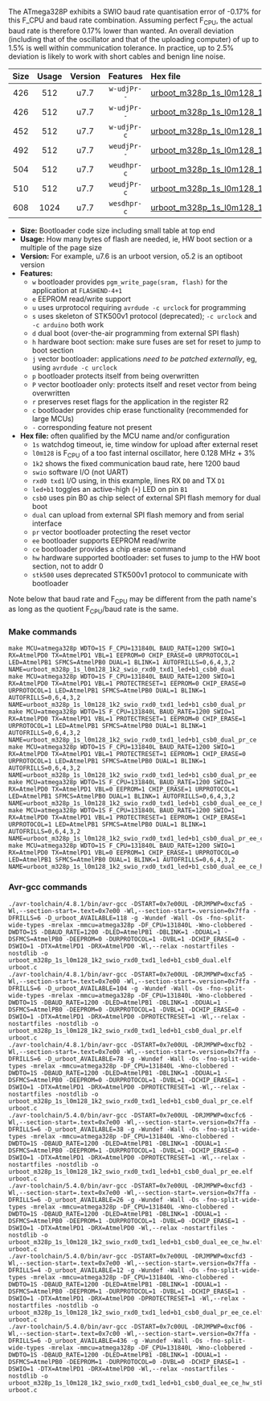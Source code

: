 The ATmega328P exhibits a SWIO baud rate quantisation error of -0.17% for this F_CPU and baud rate combination. Assuming perfect F<sub>CPU</sub>, the actual baud rate is therefore 0.17% lower than wanted. An overall deviation (including that of the oscillator and that of the uploading computer) of up to 1.5% is well within communication tolerance. In practice, up to 2.5% deviation is likely to work with short cables and benign line noise.

|Size|Usage|Version|Features|Hex file|
|:-:|:-:|:-:|:-:|:--|
|426|512|u7.7|`w-udjPr--`|[urboot_m328p_1s_l0m128_1k2_swio_rxd0_txd1_led+b1_csb0_dual.hex](https://raw.githubusercontent.com/stefanrueger/urboot.hex/main/boards/moteino/atmega328p/watchdog_1_s/internal_oscillator%2B3%25/%2B0m128000_hz/%2B%2B%2B1k2_baud/uart0_rxd0_txd1/led%2Bb1_csb0_dual/urboot_m328p_1s_l0m128_1k2_swio_rxd0_txd1_led%2Bb1_csb0_dual.hex)|
|426|512|u7.7|`w-udjPr--`|[urboot_m328p_1s_l0m128_1k2_swio_rxd0_txd1_led+b1_csb0_dual_pr.hex](https://raw.githubusercontent.com/stefanrueger/urboot.hex/main/boards/moteino/atmega328p/watchdog_1_s/internal_oscillator%2B3%25/%2B0m128000_hz/%2B%2B%2B1k2_baud/uart0_rxd0_txd1/led%2Bb1_csb0_dual/urboot_m328p_1s_l0m128_1k2_swio_rxd0_txd1_led%2Bb1_csb0_dual_pr.hex)|
|452|512|u7.7|`w-udjPr-c`|[urboot_m328p_1s_l0m128_1k2_swio_rxd0_txd1_led+b1_csb0_dual_pr_ce.hex](https://raw.githubusercontent.com/stefanrueger/urboot.hex/main/boards/moteino/atmega328p/watchdog_1_s/internal_oscillator%2B3%25/%2B0m128000_hz/%2B%2B%2B1k2_baud/uart0_rxd0_txd1/led%2Bb1_csb0_dual/urboot_m328p_1s_l0m128_1k2_swio_rxd0_txd1_led%2Bb1_csb0_dual_pr_ce.hex)|
|492|512|u7.7|`weudjPr--`|[urboot_m328p_1s_l0m128_1k2_swio_rxd0_txd1_led+b1_csb0_dual_pr_ee.hex](https://raw.githubusercontent.com/stefanrueger/urboot.hex/main/boards/moteino/atmega328p/watchdog_1_s/internal_oscillator%2B3%25/%2B0m128000_hz/%2B%2B%2B1k2_baud/uart0_rxd0_txd1/led%2Bb1_csb0_dual/urboot_m328p_1s_l0m128_1k2_swio_rxd0_txd1_led%2Bb1_csb0_dual_pr_ee.hex)|
|504|512|u7.7|`weudhpr-c`|[urboot_m328p_1s_l0m128_1k2_swio_rxd0_txd1_led+b1_csb0_dual_ee_ce_hw.hex](https://raw.githubusercontent.com/stefanrueger/urboot.hex/main/boards/moteino/atmega328p/watchdog_1_s/internal_oscillator%2B3%25/%2B0m128000_hz/%2B%2B%2B1k2_baud/uart0_rxd0_txd1/led%2Bb1_csb0_dual/urboot_m328p_1s_l0m128_1k2_swio_rxd0_txd1_led%2Bb1_csb0_dual_ee_ce_hw.hex)|
|510|512|u7.7|`weudjPr-c`|[urboot_m328p_1s_l0m128_1k2_swio_rxd0_txd1_led+b1_csb0_dual_pr_ee_ce.hex](https://raw.githubusercontent.com/stefanrueger/urboot.hex/main/boards/moteino/atmega328p/watchdog_1_s/internal_oscillator%2B3%25/%2B0m128000_hz/%2B%2B%2B1k2_baud/uart0_rxd0_txd1/led%2Bb1_csb0_dual/urboot_m328p_1s_l0m128_1k2_swio_rxd0_txd1_led%2Bb1_csb0_dual_pr_ee_ce.hex)|
|608|1024|u7.7|`wesdhpr-c`|[urboot_m328p_1s_l0m128_1k2_swio_rxd0_txd1_led+b1_csb0_dual_ee_ce_hw_stk500.hex](https://raw.githubusercontent.com/stefanrueger/urboot.hex/main/boards/moteino/atmega328p/watchdog_1_s/internal_oscillator%2B3%25/%2B0m128000_hz/%2B%2B%2B1k2_baud/uart0_rxd0_txd1/led%2Bb1_csb0_dual/urboot_m328p_1s_l0m128_1k2_swio_rxd0_txd1_led%2Bb1_csb0_dual_ee_ce_hw_stk500.hex)|

- **Size:** Bootloader code size including small table at top end
- **Usage:** How many bytes of flash are needed, ie, HW boot section or a multiple of the page size
- **Version:** For example, u7.6 is an urboot version, o5.2 is an optiboot version
- **Features:**
  + `w` bootloader provides `pgm_write_page(sram, flash)` for the application at `FLASHEND-4+1`
  + `e` EEPROM read/write support
  + `u` uses urprotocol requiring `avrdude -c urclock` for programming
  + `s` uses skeleton of STK500v1 protocol (deprecated); `-c urclock` and `-c arduino` both work
  + `d` dual boot (over-the-air programming from external SPI flash)
  + `h` hardware boot section: make sure fuses are set for reset to jump to boot section
  + `j` vector bootloader: applications *need to be patched externally*, eg, using `avrdude -c urclock`
  + `p` bootloader protects itself from being overwritten
  + `P` vector bootloader only: protects itself and reset vector from being overwritten
  + `r` preserves reset flags for the application in the register R2
  + `c` bootloader provides chip erase functionality (recommended for large MCUs)
  + `-` corresponding feature not present
- **Hex file:** often qualified by the MCU name and/or configuration
  + `1s` watchdog timeout, ie, time window for upload after external reset
  + `l0m128` is F<sub>CPU</sub> of a too fast internal oscillator, here 0.128 MHz + 3%
  + `1k2` shows the fixed communication baud rate, here 1200 baud
  + `swio` software I/O (not UART)
  + `rxd0 txd1` I/O using, in this example, lines RX `D0` and TX `D1`
  + `led+b1` toggles an active-high (`+`) LED on pin `B1`
  + `csb0` uses pin B0 as chip select of external SPI flash memory for dual boot
  + `dual` can upload from external SPI flash memory and from serial interface
  + `pr` vector bootloader protecting the reset vector
  + `ee` bootloader supports EEPROM read/write
  + `ce` bootloader provides a chip erase command
  + `hw` hardware supported bootloader: set fuses to jump to the HW boot section, not to addr 0
  + `stk500` uses deprecated STK500v1 protocol to communicate with bootloader


Note below that baud rate and F<sub>CPU</sub> may be different from the path name's as long as the quotient F<sub>CPU</sub>/baud rate is the same.

### Make commands
```
make MCU=atmega328p WDTO=1S F_CPU=131840L BAUD_RATE=1200 SWIO=1 RX=AtmelPD0 TX=AtmelPD1 VBL=1 EEPROM=0 CHIP_ERASE=0 URPROTOCOL=1 LED=AtmelPB1 SFMCS=AtmelPB0 DUAL=1 BLINK=1 AUTOFRILLS=0,6,4,3,2 NAME=urboot_m328p_1s_l0m128_1k2_swio_rxd0_txd1_led+b1_csb0_dual
make MCU=atmega328p WDTO=1S F_CPU=131840L BAUD_RATE=1200 SWIO=1 RX=AtmelPD0 TX=AtmelPD1 VBL=1 PROTECTRESET=1 EEPROM=0 CHIP_ERASE=0 URPROTOCOL=1 LED=AtmelPB1 SFMCS=AtmelPB0 DUAL=1 BLINK=1 AUTOFRILLS=0,6,4,3,2 NAME=urboot_m328p_1s_l0m128_1k2_swio_rxd0_txd1_led+b1_csb0_dual_pr
make MCU=atmega328p WDTO=1S F_CPU=131840L BAUD_RATE=1200 SWIO=1 RX=AtmelPD0 TX=AtmelPD1 VBL=1 PROTECTRESET=1 EEPROM=0 CHIP_ERASE=1 URPROTOCOL=1 LED=AtmelPB1 SFMCS=AtmelPB0 DUAL=1 BLINK=1 AUTOFRILLS=0,6,4,3,2 NAME=urboot_m328p_1s_l0m128_1k2_swio_rxd0_txd1_led+b1_csb0_dual_pr_ce
make MCU=atmega328p WDTO=1S F_CPU=131840L BAUD_RATE=1200 SWIO=1 RX=AtmelPD0 TX=AtmelPD1 VBL=1 PROTECTRESET=1 EEPROM=1 CHIP_ERASE=0 URPROTOCOL=1 LED=AtmelPB1 SFMCS=AtmelPB0 DUAL=1 BLINK=1 AUTOFRILLS=0,6,4,3,2 NAME=urboot_m328p_1s_l0m128_1k2_swio_rxd0_txd1_led+b1_csb0_dual_pr_ee
make MCU=atmega328p WDTO=1S F_CPU=131840L BAUD_RATE=1200 SWIO=1 RX=AtmelPD0 TX=AtmelPD1 VBL=0 EEPROM=1 CHIP_ERASE=1 URPROTOCOL=1 LED=AtmelPB1 SFMCS=AtmelPB0 DUAL=1 BLINK=1 AUTOFRILLS=0,6,4,3,2 NAME=urboot_m328p_1s_l0m128_1k2_swio_rxd0_txd1_led+b1_csb0_dual_ee_ce_hw
make MCU=atmega328p WDTO=1S F_CPU=131840L BAUD_RATE=1200 SWIO=1 RX=AtmelPD0 TX=AtmelPD1 VBL=1 PROTECTRESET=1 EEPROM=1 CHIP_ERASE=1 URPROTOCOL=1 LED=AtmelPB1 SFMCS=AtmelPB0 DUAL=1 BLINK=1 AUTOFRILLS=0,6,4,3,2 NAME=urboot_m328p_1s_l0m128_1k2_swio_rxd0_txd1_led+b1_csb0_dual_pr_ee_ce
make MCU=atmega328p WDTO=1S F_CPU=131840L BAUD_RATE=1200 SWIO=1 RX=AtmelPD0 TX=AtmelPD1 VBL=0 EEPROM=1 CHIP_ERASE=1 URPROTOCOL=0 LED=AtmelPB1 SFMCS=AtmelPB0 DUAL=1 BLINK=1 AUTOFRILLS=0,6,4,3,2 NAME=urboot_m328p_1s_l0m128_1k2_swio_rxd0_txd1_led+b1_csb0_dual_ee_ce_hw_stk500
```

### Avr-gcc commands
```
./avr-toolchain/4.8.1/bin/avr-gcc -DSTART=0x7e00UL -DRJMPWP=0xcfa5 -Wl,--section-start=.text=0x7e00 -Wl,--section-start=.version=0x7ffa -DFRILLS=6 -D_urboot_AVAILABLE=118 -g -Wundef -Wall -Os -fno-split-wide-types -mrelax -mmcu=atmega328p -DF_CPU=131840L -Wno-clobbered -DWDTO=1S -DBAUD_RATE=1200 -DLED=AtmelPB1 -DBLINK=1 -DDUAL=1 -DSFMCS=AtmelPB0 -DEEPROM=0 -DURPROTOCOL=1 -DVBL=1 -DCHIP_ERASE=0 -DSWIO=1 -DTX=AtmelPD1 -DRX=AtmelPD0 -Wl,--relax -nostartfiles -nostdlib -o urboot_m328p_1s_l0m128_1k2_swio_rxd0_txd1_led+b1_csb0_dual.elf urboot.c
./avr-toolchain/4.8.1/bin/avr-gcc -DSTART=0x7e00UL -DRJMPWP=0xcfa5 -Wl,--section-start=.text=0x7e00 -Wl,--section-start=.version=0x7ffa -DFRILLS=6 -D_urboot_AVAILABLE=104 -g -Wundef -Wall -Os -fno-split-wide-types -mrelax -mmcu=atmega328p -DF_CPU=131840L -Wno-clobbered -DWDTO=1S -DBAUD_RATE=1200 -DLED=AtmelPB1 -DBLINK=1 -DDUAL=1 -DSFMCS=AtmelPB0 -DEEPROM=0 -DURPROTOCOL=1 -DVBL=1 -DCHIP_ERASE=0 -DSWIO=1 -DTX=AtmelPD1 -DRX=AtmelPD0 -DPROTECTRESET=1 -Wl,--relax -nostartfiles -nostdlib -o urboot_m328p_1s_l0m128_1k2_swio_rxd0_txd1_led+b1_csb0_dual_pr.elf urboot.c
./avr-toolchain/4.8.1/bin/avr-gcc -DSTART=0x7e00UL -DRJMPWP=0xcfb2 -Wl,--section-start=.text=0x7e00 -Wl,--section-start=.version=0x7ffa -DFRILLS=6 -D_urboot_AVAILABLE=78 -g -Wundef -Wall -Os -fno-split-wide-types -mrelax -mmcu=atmega328p -DF_CPU=131840L -Wno-clobbered -DWDTO=1S -DBAUD_RATE=1200 -DLED=AtmelPB1 -DBLINK=1 -DDUAL=1 -DSFMCS=AtmelPB0 -DEEPROM=0 -DURPROTOCOL=1 -DVBL=1 -DCHIP_ERASE=1 -DSWIO=1 -DTX=AtmelPD1 -DRX=AtmelPD0 -DPROTECTRESET=1 -Wl,--relax -nostartfiles -nostdlib -o urboot_m328p_1s_l0m128_1k2_swio_rxd0_txd1_led+b1_csb0_dual_pr_ce.elf urboot.c
./avr-toolchain/5.4.0/bin/avr-gcc -DSTART=0x7e00UL -DRJMPWP=0xcfc6 -Wl,--section-start=.text=0x7e00 -Wl,--section-start=.version=0x7ffa -DFRILLS=6 -D_urboot_AVAILABLE=38 -g -Wundef -Wall -Os -fno-split-wide-types -mrelax -mmcu=atmega328p -DF_CPU=131840L -Wno-clobbered -DWDTO=1S -DBAUD_RATE=1200 -DLED=AtmelPB1 -DBLINK=1 -DDUAL=1 -DSFMCS=AtmelPB0 -DEEPROM=1 -DURPROTOCOL=1 -DVBL=1 -DCHIP_ERASE=0 -DSWIO=1 -DTX=AtmelPD1 -DRX=AtmelPD0 -DPROTECTRESET=1 -Wl,--relax -nostartfiles -nostdlib -o urboot_m328p_1s_l0m128_1k2_swio_rxd0_txd1_led+b1_csb0_dual_pr_ee.elf urboot.c
./avr-toolchain/5.4.0/bin/avr-gcc -DSTART=0x7e00UL -DRJMPWP=0xcfd3 -Wl,--section-start=.text=0x7e00 -Wl,--section-start=.version=0x7ffa -DFRILLS=6 -D_urboot_AVAILABLE=26 -g -Wundef -Wall -Os -fno-split-wide-types -mrelax -mmcu=atmega328p -DF_CPU=131840L -Wno-clobbered -DWDTO=1S -DBAUD_RATE=1200 -DLED=AtmelPB1 -DBLINK=1 -DDUAL=1 -DSFMCS=AtmelPB0 -DEEPROM=1 -DURPROTOCOL=1 -DVBL=0 -DCHIP_ERASE=1 -DSWIO=1 -DTX=AtmelPD1 -DRX=AtmelPD0 -Wl,--relax -nostartfiles -nostdlib -o urboot_m328p_1s_l0m128_1k2_swio_rxd0_txd1_led+b1_csb0_dual_ee_ce_hw.elf urboot.c
./avr-toolchain/5.4.0/bin/avr-gcc -DSTART=0x7e00UL -DRJMPWP=0xcfd3 -Wl,--section-start=.text=0x7e00 -Wl,--section-start=.version=0x7ffa -DFRILLS=4 -D_urboot_AVAILABLE=12 -g -Wundef -Wall -Os -fno-split-wide-types -mrelax -mmcu=atmega328p -DF_CPU=131840L -Wno-clobbered -DWDTO=1S -DBAUD_RATE=1200 -DLED=AtmelPB1 -DBLINK=1 -DDUAL=1 -DSFMCS=AtmelPB0 -DEEPROM=1 -DURPROTOCOL=1 -DVBL=1 -DCHIP_ERASE=1 -DSWIO=1 -DTX=AtmelPD1 -DRX=AtmelPD0 -DPROTECTRESET=1 -Wl,--relax -nostartfiles -nostdlib -o urboot_m328p_1s_l0m128_1k2_swio_rxd0_txd1_led+b1_csb0_dual_pr_ee_ce.elf urboot.c
./avr-toolchain/5.4.0/bin/avr-gcc -DSTART=0x7c00UL -DRJMPWP=0xcf06 -Wl,--section-start=.text=0x7c00 -Wl,--section-start=.version=0x7ffa -DFRILLS=6 -D_urboot_AVAILABLE=436 -g -Wundef -Wall -Os -fno-split-wide-types -mrelax -mmcu=atmega328p -DF_CPU=131840L -Wno-clobbered -DWDTO=1S -DBAUD_RATE=1200 -DLED=AtmelPB1 -DBLINK=1 -DDUAL=1 -DSFMCS=AtmelPB0 -DEEPROM=1 -DURPROTOCOL=0 -DVBL=0 -DCHIP_ERASE=1 -DSWIO=1 -DTX=AtmelPD1 -DRX=AtmelPD0 -Wl,--relax -nostartfiles -nostdlib -o urboot_m328p_1s_l0m128_1k2_swio_rxd0_txd1_led+b1_csb0_dual_ee_ce_hw_stk500.elf urboot.c
```

